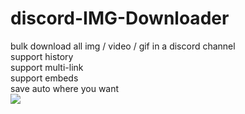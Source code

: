 # discord-IMG-Downloader

bulk download all img / video / gif in a discord channel<br>
support history <br>
support multi-link<br>
support embeds<br>
save auto where you want <br>
![](https://cdn.discordapp.com/attachments/854214724169236483/916780912065261608/Screen_Shot_2021-12-04_at_20.59.10.png)
